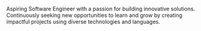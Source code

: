 Aspiring Software Engineer with a passion for building innovative solutions. Continuously seeking new opportunities to learn and grow by creating impactful projects using diverse technologies and languages.

